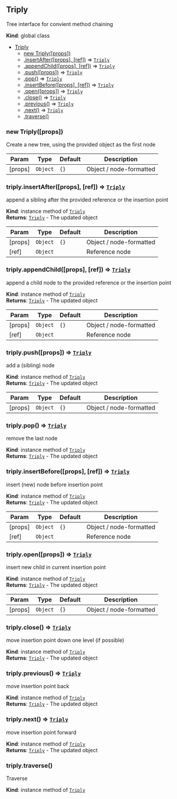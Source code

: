 <a name="Triply"></a>

## Triply
Tree interface for convient method chaining

**Kind**: global class  

* [Triply](#Triply)
    * [new Triply([props])](#new_Triply_new)
    * [.insertAfter([props], [ref])](#Triply+insertAfter) ⇒ [<code>Triply</code>](#Triply)
    * [.appendChild([props], [ref])](#Triply+appendChild) ⇒ [<code>Triply</code>](#Triply)
    * [.push([props])](#Triply+push) ⇒ [<code>Triply</code>](#Triply)
    * [.pop()](#Triply+pop) ⇒ [<code>Triply</code>](#Triply)
    * [.insertBefore([props], [ref])](#Triply+insertBefore) ⇒ [<code>Triply</code>](#Triply)
    * [.open([props])](#Triply+open) ⇒ [<code>Triply</code>](#Triply)
    * [.close()](#Triply+close) ⇒ [<code>Triply</code>](#Triply)
    * [.previous()](#Triply+previous) ⇒ [<code>Triply</code>](#Triply)
    * [.next()](#Triply+next) ⇒ [<code>Triply</code>](#Triply)
    * [.traverse()](#Triply+traverse)

<a name="new_Triply_new"></a>

### new Triply([props])
Create a new tree, using the provided object as the first node


| Param | Type | Default | Description |
| --- | --- | --- | --- |
| [props] | <code>Object</code> | <code>{}</code> | Object / node-formatted |

<a name="Triply+insertAfter"></a>

### triply.insertAfter([props], [ref]) ⇒ [<code>Triply</code>](#Triply)
append a sibling after the provided reference or the insertion point

**Kind**: instance method of [<code>Triply</code>](#Triply)  
**Returns**: [<code>Triply</code>](#Triply) - The updated object  

| Param | Type | Default | Description |
| --- | --- | --- | --- |
| [props] | <code>Object</code> | <code>{}</code> | Object / node-formatted |
| [ref] | <code>Object</code> |  | Reference node |

<a name="Triply+appendChild"></a>

### triply.appendChild([props], [ref]) ⇒ [<code>Triply</code>](#Triply)
append a child node to the provided reference or the insertion point

**Kind**: instance method of [<code>Triply</code>](#Triply)  
**Returns**: [<code>Triply</code>](#Triply) - The updated object  

| Param | Type | Default | Description |
| --- | --- | --- | --- |
| [props] | <code>Object</code> | <code>{}</code> | Object / node-formatted |
| [ref] | <code>Object</code> |  | Reference node |

<a name="Triply+push"></a>

### triply.push([props]) ⇒ [<code>Triply</code>](#Triply)
add a (sibling) node

**Kind**: instance method of [<code>Triply</code>](#Triply)  
**Returns**: [<code>Triply</code>](#Triply) - The updated object  

| Param | Type | Default | Description |
| --- | --- | --- | --- |
| [props] | <code>Object</code> | <code>{}</code> | Object / node-formatted |

<a name="Triply+pop"></a>

### triply.pop() ⇒ [<code>Triply</code>](#Triply)
remove the last node

**Kind**: instance method of [<code>Triply</code>](#Triply)  
**Returns**: [<code>Triply</code>](#Triply) - The updated object  
<a name="Triply+insertBefore"></a>

### triply.insertBefore([props], [ref]) ⇒ [<code>Triply</code>](#Triply)
insert (new) node before insertion point

**Kind**: instance method of [<code>Triply</code>](#Triply)  
**Returns**: [<code>Triply</code>](#Triply) - The updated object  

| Param | Type | Default | Description |
| --- | --- | --- | --- |
| [props] | <code>Object</code> | <code>{}</code> | Object / node-formatted |
| [ref] | <code>Object</code> |  | Reference node |

<a name="Triply+open"></a>

### triply.open([props]) ⇒ [<code>Triply</code>](#Triply)
insert new child in current insertion point

**Kind**: instance method of [<code>Triply</code>](#Triply)  
**Returns**: [<code>Triply</code>](#Triply) - The updated object  

| Param | Type | Default | Description |
| --- | --- | --- | --- |
| [props] | <code>Object</code> | <code>{}</code> | Object / node-formatted |

<a name="Triply+close"></a>

### triply.close() ⇒ [<code>Triply</code>](#Triply)
move insertion point down one level (if possible)

**Kind**: instance method of [<code>Triply</code>](#Triply)  
**Returns**: [<code>Triply</code>](#Triply) - The updated object  
<a name="Triply+previous"></a>

### triply.previous() ⇒ [<code>Triply</code>](#Triply)
move insertion point back

**Kind**: instance method of [<code>Triply</code>](#Triply)  
**Returns**: [<code>Triply</code>](#Triply) - The updated object  
<a name="Triply+next"></a>

### triply.next() ⇒ [<code>Triply</code>](#Triply)
move insertion point forward

**Kind**: instance method of [<code>Triply</code>](#Triply)  
**Returns**: [<code>Triply</code>](#Triply) - The updated object  
<a name="Triply+traverse"></a>

### triply.traverse()
Traverse

**Kind**: instance method of [<code>Triply</code>](#Triply)  
